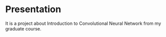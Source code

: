 # Presentation
It is a project about Introduction to Convolutional Neural Network from my graduate course.
